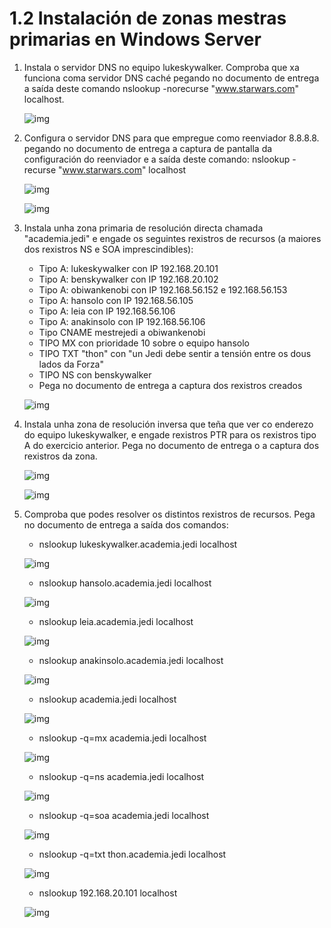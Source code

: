 # 1.2 Instalación de zonas mestras primarias en Windows Server

1. Instala o servidor DNS no equipo lukeskywalker. Comproba que xa funciona coma servidor DNS caché pegando no documento de entrega a saída deste comando  nslookup -norecurse "www.starwars.com" localhost.

   ![img](Images/ej1.1.png)

2. Configura o servidor DNS para que empregue como reenviador 8.8.8.8. pegando no documento de entrega a captura de pantalla da configuración do reenviador e a saída deste comando: nslookup -recurse "www.starwars.com" localhost

   ![img](Images/ej2.1.png)

   ![img](Images/ej2.2.png)

3. Instala unha zona primaria de resolución directa chamada "academia.jedi" e engade os seguintes rexistros de recursos (a maiores dos rexistros NS e SOA imprescindibles):
   - Tipo A: lukeskywalker con IP 192.168.20.101
   - Tipo A: benskywalker con IP 192.168.20.102
   - Tipo A: obiwankenobi con IP 192.168.56.152 e 192.168.56.153
   - Tipo A: hansolo con IP 192.168.56.105
   - Tipo A: leia con IP 192.168.56.106
   - Tipo A: anakinsolo con IP 192.168.56.106
   - Tipo CNAME mestrejedi a obiwankenobi
   - TIPO MX con prioridade 10 sobre o equipo hansolo
   - TIPO TXT "thon" con "un Jedi debe sentir a tensión entre os dous lados da Forza"
   - TIPO NS con benskywalker
   - Pega no documento de entrega a captura dos rexistros creados

   ![img](Images/ej3.1.png)

4. Instala unha zona de resolución inversa que teña que ver co enderezo do equipo lukeskywalker, e engade rexistros PTR para os rexistros tipo A do exercicio anterior. Pega no documento de entrega o a captura dos rexistros da zona.

   ![img](Images/ej4.1.png)

   ![img](Images/ej4.2.png)

5. Comproba que podes resolver os distintos rexistros de recursos. Pega no documento de entrega a saída dos comandos:

   - nslookup lukeskywalker.academia.jedi localhost

   ![img](Images/ej5.1.png)

   - nslookup hansolo.academia.jedi localhost

   ![img](Images/ej5.2.png)

   - nslookup leia.academia.jedi localhost

   ![img](Images/ej5.3.png)

   - nslookup anakinsolo.academia.jedi localhost

   ![img](Images/ej5.4.png)

   - nslookup academia.jedi localhost

   ![img](Images/ej5.5.png)

   - nslookup -q=mx academia.jedi localhost

   ![img](Images/ej5.6.png)

   - nslookup -q=ns academia.jedi localhost

   ![img](Images/ej5.7.png)

   - nslookup -q=soa academia.jedi localhost

   ![img](Images/ej5.8.png)

   - nslookup -q=txt thon.academia.jedi localhost

   ![img](Images/ej5.9.png)

   - nslookup 192.168.20.101 localhost

   ![img](Images/ej5.10.png)
